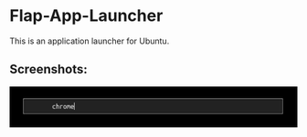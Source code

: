 # Flap-App-Launcher

This is an application launcher for Ubuntu.

## Screenshots:

![Main view](https://raw.githubusercontent.com/antonfisher/flap-app-launcher/docs/images/screenshot-v1.png)
